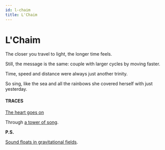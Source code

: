 ```yaml
---
id: l-chaim
title: L'Chaim
---
```


# L'Chaim

The closer you travel to
light,
the longer time feels.

Still, the message is the same:
couple with larger cycles
by moving faster.

Time, speed and distance
were always just
another trinity.

So sing, like the sea
and all the rainbows
she covered herself with
just yesterday.


#### TRACES

[The heart goes on](https://www.youtube.com/watch?v=6GFvUCcljkM "About stubborn love and")

Through [a tower of song](https://www.youtube.com/watch?v=nceRfJJZcP4 "Doo dum-dum-dum da-do dum-dum").

**P.S.**

[Sound floats in gravitational fields](https://twitter.com/cryptowanderer/status/1105427639244914688 "For Bill Nye").
